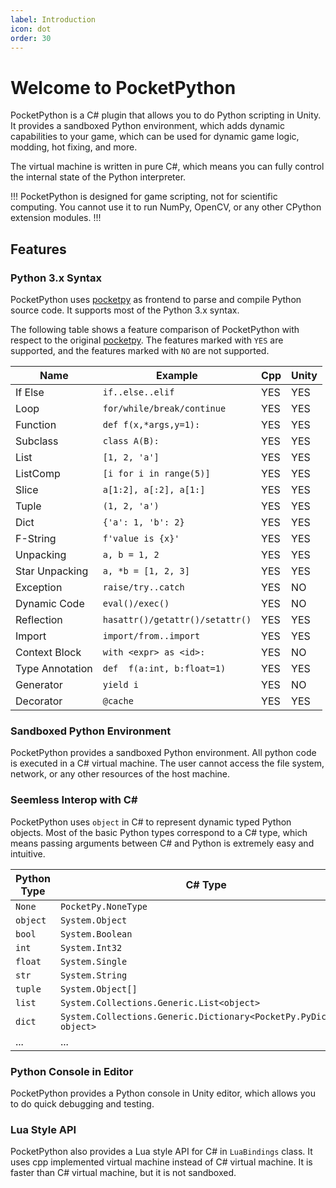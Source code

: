 ```yaml
---
label: Introduction
icon: dot
order: 30
---
```


# Welcome to PocketPython

PocketPython is a C# plugin that allows you to do Python scripting in Unity. It provides a sandboxed Python environment, which adds dynamic capabilities to your game, which can be used for dynamic game logic, modding, hot fixing, and more.

The virtual machine is written in pure C#, which means you can fully control the internal state of the Python interpreter.

!!!
PocketPython is designed for game scripting, not for scientific computing.
You cannot use it to run NumPy, OpenCV, or any other CPython extension modules.
!!!


## Features

### Python 3.x Syntax

PocketPython uses [pocketpy](https://github.com/blueloveTH/pocketpy)
as frontend to parse and compile Python source code.
It supports most of the Python 3.x syntax.

The following table shows a feature comparison of PocketPython
with respect to the original [pocketpy](https://github.com/blueloveTH/pocketpy).
The features marked with `YES` are supported, and the features marked with `NO` are not supported.

| Name            | Example                         | Cpp | Unity |
| --------------- | ------------------------------- | --------- | --- |
| If Else         | `if..else..elif`                | YES       | YES |
| Loop            | `for/while/break/continue`      | YES       | YES |
| Function        | `def f(x,*args,y=1):`           | YES       | YES |
| Subclass        | `class A(B):`                   | YES       | YES |
| List            | `[1, 2, 'a']`                   | YES       | YES |
| ListComp        | `[i for i in range(5)]`         | YES       | YES |
| Slice           | `a[1:2], a[:2], a[1:]`          | YES       | YES |
| Tuple           | `(1, 2, 'a')`                   | YES       | YES |
| Dict            | `{'a': 1, 'b': 2}`              | YES       | YES |
| F-String        | `f'value is {x}'`               | YES       | YES |
| Unpacking       | `a, b = 1, 2`                   | YES       | YES |
| Star Unpacking  | `a, *b = [1, 2, 3]`             | YES       | YES |
| Exception       | `raise/try..catch`              | YES       | NO |
| Dynamic Code    | `eval()/exec()`                 | YES       | NO |
| Reflection      | `hasattr()/getattr()/setattr()` | YES       | YES |
| Import          | `import/from..import`           | YES       | YES |
| Context Block   | `with <expr> as <id>:`          | YES       | NO |
| Type Annotation | `def  f(a:int, b:float=1)`      | YES       | YES |
| Generator       | `yield i`                       | YES       | NO |
| Decorator       | `@cache`                        | YES       | YES |

### Sandboxed Python Environment

PocketPython provides a sandboxed Python environment.
All python code is executed in a C# virtual machine.
The user cannot access the file system, network, or any other resources of the host machine.

### Seemless Interop with C#

PocketPython uses `object` in C# to represent dynamic typed Python objects.
Most of the basic Python types correspond to a C# type,
which means passing arguments between C# and Python is extremely easy and intuitive.

| Python Type | C# Type |
| ----------- | ------- |
| `None`      | `PocketPy.NoneType` |
| `object`    | `System.Object` |
| `bool`      | `System.Boolean` |
| `int`       | `System.Int32` |
| `float`     | `System.Single` |
| `str`       | `System.String` |
| `tuple`     | `System.Object[]` |
| `list`      | `System.Collections.Generic.List<object>` |
| `dict`      | `System.Collections.Generic.Dictionary<PocketPy.PyDictKey, object>` |
| ...         | ... |

### Python Console in Editor

PocketPython provides a Python console in Unity editor,
which allows you to do quick debugging and testing.

### Lua Style API

PocketPython also provides a Lua style API for C# in `LuaBindings` class.
It uses cpp implemented virtual machine instead of C# virtual machine.
It is faster than C# virtual machine, but it is not sandboxed.
